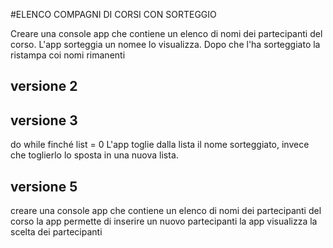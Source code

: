 #ELENCO COMPAGNI DI CORSI CON SORTEGGIO

Creare una console app che contiene un elenco di nomi dei partecipanti del corso. 
L'app sorteggia un nomee lo visualizza. 
Dopo che l'ha sorteggiato la ristampa coi nomi rimanenti

## versione 2

## versione 3
do while finché list = 0 
L'app toglie dalla lista il nome sorteggiato, invece che toglierlo lo sposta in una nuova lista.

## versione 5
creare una console app che contiene un elenco di nomi dei partecipanti del corso
la app permette di inserire un nuovo partecipanti
la app visualizza la scelta dei partecipanti
